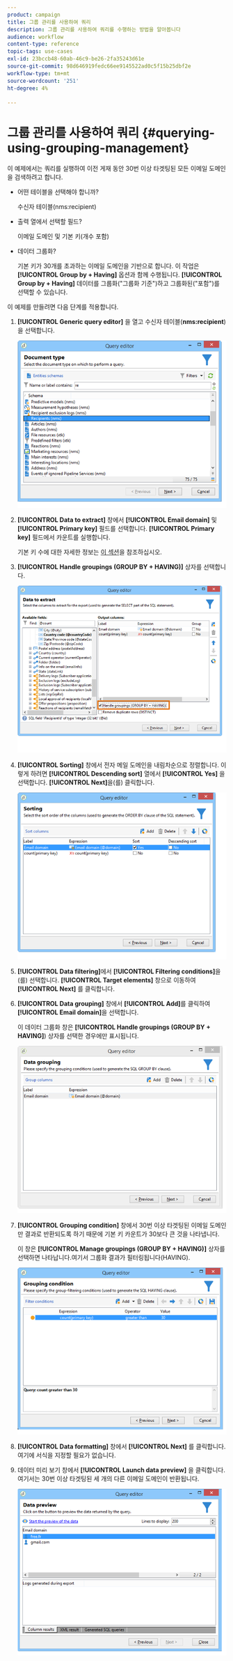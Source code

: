 ```yaml
---
product: campaign
title: 그룹 관리를 사용하여 쿼리
description: 그룹 관리를 사용하여 쿼리를 수행하는 방법을 알아봅니다
audience: workflow
content-type: reference
topic-tags: use-cases
exl-id: 23bccb48-60ab-46c9-be26-2fa35243d61e
source-git-commit: 98d646919fedc66ee9145522ad0c5f15b25dbf2e
workflow-type: tm+mt
source-wordcount: '251'
ht-degree: 4%

---
```


# 그룹 관리를 사용하여 쿼리 {#querying-using-grouping-management}

이 예제에서는 쿼리를 실행하여 이전 게재 동안 30번 이상 타겟팅된 모든 이메일 도메인을 검색하려고 합니다.

* 어떤 테이블을 선택해야 합니까?

   수신자 테이블(nms:recipient)

* 출력 열에서 선택할 필드?

   이메일 도메인 및 기본 키(개수 포함)

* 데이터 그룹화?

   기본 키가 30개를 초과하는 이메일 도메인을 기반으로 합니다. 이 작업은 **[!UICONTROL Group by + Having]** 옵션과 함께 수행됩니다. **[!UICONTROL Group by + Having]** 데이터를 그룹화(&quot;그룹화 기준&quot;)하고 그룹화된(&quot;포함&quot;)를 선택할 수 있습니다.

이 예제를 만들려면 다음 단계를 적용합니다.

1. **[!UICONTROL Generic query editor]** 을 열고 수신자 테이블(**nms:recipient**)을 선택합니다.

   ![](assets/query_editor_02.png)

1. **[!UICONTROL Data to extract]** 창에서 **[!UICONTROL Email domain]** 및 **[!UICONTROL Primary key]** 필드를 선택합니다. **[!UICONTROL Primary key]** 필드에서 카운트를 실행합니다.

   기본 키 수에 대한 자세한 정보는 [이 섹션](../../platform/using/defining-filter-conditions.md#building-expressions)을 참조하십시오.

1. **[!UICONTROL Handle groupings (GROUP BY + HAVING)]** 상자를 선택합니다.

   ![](assets/query_editor_nveau_29.png)

1. **[!UICONTROL Sorting]** 창에서 전자 메일 도메인을 내림차순으로 정렬합니다. 이렇게 하려면 **[!UICONTROL Descending sort]** 열에서 **[!UICONTROL Yes]** 을 선택합니다. **[!UICONTROL Next]**&#x200B;을(를) 클릭합니다.

   ![](assets/query_editor_nveau_70.png)

1. **[!UICONTROL Data filtering]**&#x200B;에서 **[!UICONTROL Filtering conditions]**&#x200B;을(를) 선택합니다. **[!UICONTROL Target elements]** 창으로 이동하여 **[!UICONTROL Next]** 를 클릭합니다.
1. **[!UICONTROL Data grouping]** 창에서 **[!UICONTROL Add]**&#x200B;를 클릭하여 **[!UICONTROL Email domain]**&#x200B;을 선택합니다.

   이 데이터 그룹화 창은 **[!UICONTROL Handle groupings (GROUP BY + HAVING]**) 상자를 선택한 경우에만 표시됩니다.

   ![](assets/query_editor_blocklist_04.png)

1. **[!UICONTROL Grouping condition]** 창에서 30번 이상 타겟팅된 이메일 도메인만 결과로 반환되도록 하기 때문에 기본 키 카운트가 30보다 큰 것을 나타냅니다.

   이 창은 **[!UICONTROL Manage groupings (GROUP BY + HAVING)]** 상자를 선택하면 나타납니다.여기서 그룹화 결과가 필터링됩니다(HAVING).

   ![](assets/query_editor_blocklist_05.png)

1. **[!UICONTROL Data formatting]** 창에서 **[!UICONTROL Next]** 를 클릭합니다.여기에 서식을 지정할 필요가 없습니다.
1. 데이터 미리 보기 창에서 **[!UICONTROL Launch data preview]** 을 클릭합니다.여기서는 30번 이상 타겟팅된 세 개의 다른 이메일 도메인이 반환됩니다.

   ![](assets/query_editor_blocklist_06.png)
